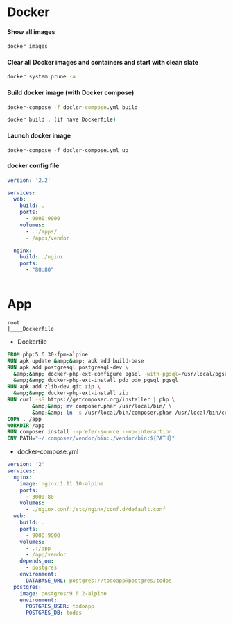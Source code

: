 # Docker

#### Show all images

```cmd
docker images
```

#### Clear all Docker images and containers and start with clean slate

```cmd
docker system prune -a
```

#### Build docker image (with Docker compose)

```cmd
docker-compose -f docler-compose.yml build

docker build . (if have Dockerfile)
```

#### Launch docker image

```
docker-compose -f docler-compose.yml up
```

#### docker config file

```yml
version: '2.2'

services:
  web:
    build: .
    ports:
      - 9000:9000
    volumes:
      - .:/apps/
      - /apps/vendor

  nginx:
    build: ./nginx
    ports:
      - "80:80"
  
```

# App

```
root
|____Dockerfile

```

- Dockerfile

```Dockerfile
FROM php:5.6.30-fpm-alpine
RUN apk update &amp;&amp; apk add build-base
RUN apk add postgresql postgresql-dev \
  &amp;&amp; docker-php-ext-configure pgsql -with-pgsql=/usr/local/pgsql \
  &amp;&amp; docker-php-ext-install pdo pdo_pgsql pgsql
RUN apk add zlib-dev git zip \
  &amp;&amp; docker-php-ext-install zip
RUN curl -sS https://getcomposer.org/installer | php \
        &amp;&amp; mv composer.phar /usr/local/bin/ \
        &amp;&amp; ln -s /usr/local/bin/composer.phar /usr/local/bin/composer
COPY . /app
WORKDIR /app
RUN composer install --prefer-source --no-interaction
ENV PATH="~/.composer/vendor/bin:./vendor/bin:${PATH}"
```

- docker-compose.yml

```yml
version: '2'
services:
  nginx:
    image: nginx:1.11.10-alpine
    ports:
      - 3000:80
    volumes:
      - ./nginx.conf:/etc/nginx/conf.d/default.conf
  web:
    build: .
    ports:
      - 9000:9000
    volumes:
      - .:/app
      - /app/vendor
    depends_on:
      - postgres
    environment:
      DATABASE_URL: postgres://todoapp@postgres/todos
  postgres:
    image: postgres:9.6.2-alpine
    environment:
      POSTGRES_USER: todoapp
      POSTGRES_DB: todos
```
